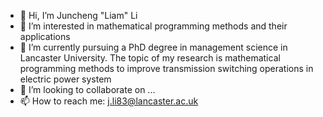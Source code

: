 - 👋 Hi, I’m Juncheng "Liam" Li
- 👀 I’m interested in mathematical programming methods and their applications
- 🌱 I’m currently pursuing a PhD degree in management science in Lancaster University. The topic of my research is mathematical programming methods to improve transmission switching operations in electric power system
- 💞️ I’m looking to collaborate on ...
- 📫 How to reach me: j.li83@lancaster.ac.uk

<!---
JunchengLiamLi/JunchengLiamLi is a ✨ special ✨ repository because its `README.md` (this file) appears on your GitHub profile.
You can click the Preview link to take a look at your changes.
--->

